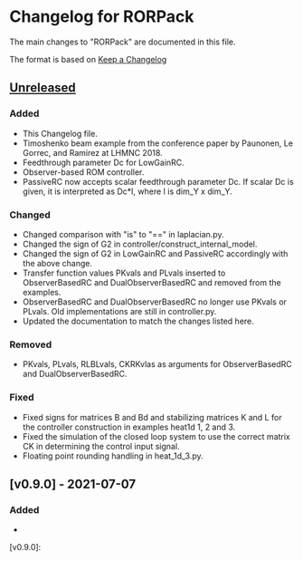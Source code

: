 # Changelog for RORPack

The main changes to "RORPack" are documented in this file.

The format is based on [Keep a Changelog](https://keepachangelog.com/en/1.0.0/)

## [Unreleased]

### Added 

- This Changelog file.
- Timoshenko beam example from the conference paper by Paunonen, Le Gorrec, and Ramirez at LHMNC 2018.
- Feedthrough parameter Dc for LowGainRC.
- Observer-based ROM controller.
- PassiveRC now accepts scalar feedthrough parameter Dc. If scalar Dc is given, it is interpreted as Dc*I, where I is dim_Y x dim_Y.

### Changed

- Changed comparison with "is" to "==" in laplacian.py.
- Changed the sign of G2 in controller/construct_internal_model.
- Changed the sign of G2 in LowGainRC and PassiveRC accordingly with the above change.
- Transfer function values PKvals and PLvals inserted to ObserverBasedRC and DualObserverBasedRC and removed from the examples.
- ObserverBasedRC and DualObserverBasedRC no longer use PKvals or PLvals. Old implementations are still in controller.py.
- Updated the documentation to match the changes listed here.

### Removed

- PKvals, PLvals, RLBLvals, CKRKvlas as arguments for ObserverBasedRC and DualObserverBasedRC.

### Fixed

- Fixed signs for matrices B and Bd and stabilizing matrices K and L for the controller construction in examples heat1d 1, 2 and 3.
- Fixed the simulation of the closed loop system to use the correct matrix CK in determining the control input signal.
- Floating point rounding handling in heat_1d_3.py.

## [v0.9.0] - 2021-07-07

### Added 

- 

[unreleased]: https://github.com/lassipau/rorpack/tree/dev
[v0.9.0]: 

